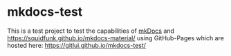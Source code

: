 # mkdocs-test

This is a test project to test the capabilities of [mkDocs](https://www.mkdocs.org/) and https://squidfunk.github.io/mkdocs-material/ using GitHub-Pages which are hosted here: https://gitlui.github.io/mkdocs-test/